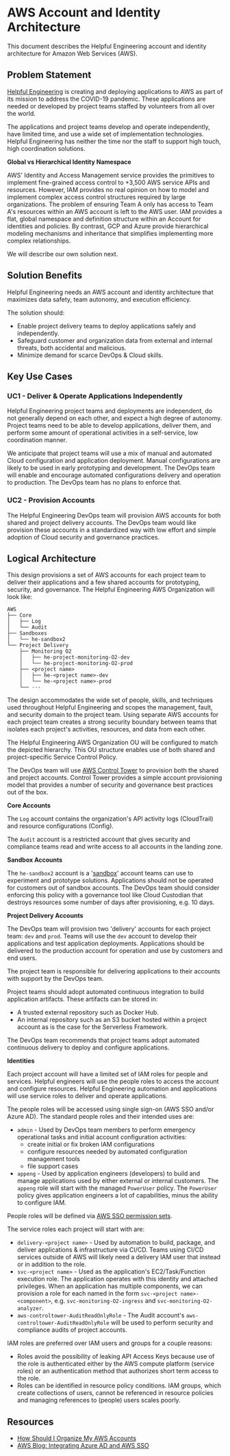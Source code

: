 # AWS Account and Identity Architecture

This document describes the Helpful Engineering account and identity architecture for Amazon Web Services (AWS).

## Problem Statement

[Helpful Engineering](https://helpfulengineering.org) is creating and deploying applications to AWS as part of 
its mission to address the COVID-19 pandemic. These applications are needed or developed by project teams 
staffed by volunteers from all over the world.

The applications and project teams develop and operate independently, have limited time, and use a wide set of 
implementation technologies. Helpful Engineering has neither the time nor the staff to support high touch, high coordination
solutions.


**Global vs Hierarchical Identity Namespace**

AWS' Identity and Access Management service provides the primitives to implement fine-grained access control to 
+3,500 AWS service APIs and resources. However, IAM provides no real opinion on how to model and implement complex
access control structures required by large organizations. The problem of ensuring Team A only has access to Team A's 
resources within an AWS account is left to the AWS user. IAM provides a flat, global namespace and definition structure
within an Account for identities and policies. By contrast, GCP and Azure provide hierarchical modeling mechanisms and
inheritance that simplifies implementing more complex relationships.

We will describe our own solution next.

## Solution Benefits

Helpful Engineering needs an AWS account and identity architecture that maximizes data safety, team autonomy, and
execution efficiency.

The solution should:

* Enable project delivery teams to deploy applications safely and independently.
* Safeguard customer and organization data from external and internal threats, both accidental and malicious.
* Minimize demand for scarce DevOps & Cloud skills.

## Key Use Cases

### UC1 - Deliver & Operate Applications Independently

Helpful Engineering project teams and deployments are independent, do not generally depend on each other, and expect a high 
degree of autonomy. Project teams need to be able to develop applications, deliver them, and perform some amount of 
operational activities in a self-service, low coordination manner.

We anticipate that project teams will use a mix of manual and automated Cloud configuration and application deployment.
Manual configurations are likely to be used in early prototyping and development. The DevOps team will enable and 
encourage automated configurations delivery and operation to production. The DevOps team has no plans to enforce that.

### UC2 - Provision Accounts

The Helpful Engineering DevOps team will provision AWS accounts for both shared and project delivery accounts. The DevOps team
would like provision these accounts in a standardized way with low effort and simple adoption of Cloud security and
governance practices.

## Logical Architecture

This design provisions a set of AWS accounts for each project team to deliver their applications and a few shared
accounts for prototyping, security, and governance. The Helpful Engineering AWS Organization will look like: 

```
AWS
├── Core
│   ├── Log
│   └── Audit
├── Sandboxes
│   └── he-sandbox2
└── Project Delivery
    ├── Monitoring O2
    │   ├── he-project-monitoring-O2-dev
    │   └── he-project-monitoring-O2-prod
    ├── <project name>
    │   ├── he-<project name>-dev
    │   └── he-<project name>-prod
    └── ···
```

The design accommodates the wide set of people, skills, and techniques used throughout Helpful Engineering and scopes the
management, fault, and security domain to the project team. Using separate AWS accounts for each project team 
creates a strong security boundary between teams that isolates each project's activities, resources, and
data from each other.

The Helpful Engineering AWS Organization OU will be configured to match the depicted hierarchy. This OU 
structure enables use of both shared and project-specific Service Control Policy.

The DevOps team will use [AWS Control Tower](https://docs.aws.amazon.com/controltower/latest/userguide/what-is-control-tower.html) 
to provision both the shared and project accounts. Control Tower provides a simple account provisioning model that
provides a number of security and governance best practices out of the box. 

**Core Accounts**

The `Log` account contains the organization's API activity logs (CloudTrail) and resource configurations (Config).

The `Audit` account is a restricted account that gives security and compliance teams read and write access to all 
accounts in the landing zone.

**Sandbox Accounts**

The `he-sandbox2` account is a '[sandbox](https://chariotsolutions.com/blog/post/building-developer-sandboxes-on-aws/)' 
account teams can use to experiment and prototype solutions. Applications should not be operated for customers out of 
sandbox accounts. The DevOps team should consider enforcing this policy with a governance tool like Cloud Custodian
that destroys resources some number of days after provisioning, e.g. 10 days.

**Project Delivery Accounts**

The DevOps team will provision two 'delivery' accounts for each project team: `dev` and `prod`. Teams will use the
`dev` account to develop their applications and test application deployments. Applications should be delivered
to the production account for operation and use by customers and end users. 

The project team is responsible for delivering applications to their accounts with support by the DevOps team.

Project teams should adopt automated continuous integration to build application artifacts. These artifacts can be 
stored in:
 
* A trusted external repository such as Docker Hub.
* An internal repository such as an S3 bucket hosted within a project account as is the case for the Serverless Framework.

The DevOps team recommends that project teams adopt automated continuous delivery to deploy and configure applications.


**Identities**

Each project account will have a limited set of IAM roles for people and services. Helpful engineers will use the
people roles to access the account and configure resources. Helpful Engineering automation and applications will use 
service roles to deliver and operate applications. 

The people roles will be accessed using single sign-on (AWS SSO and/or Azure AD). The standard people roles and 
their intended uses are:

* `admin` - Used by DevOps team members to perform emergency operational tasks and initial account configuration 
activities:
   * create initial or fix broken IAM configurations
   * configure resources needed by automated configuration management tools
   * file support cases 
* `appeng` - Used by application engineers (developers) to build and manage applications used by either external or 
internal customers. The `appeng` role will start with the managed `PowerUser` policy. The `PowerUser` policy gives
application engineers a lot of capabilities, minus the ability to configure IAM.

People roles will be defined via [AWS SSO permission sets](https://docs.aws.amazon.com/singlesignon/latest/userguide/permissionsetsconcept.html). 
 
The service roles each project will start with are:

* `delivery-<project name>` - Used by automation to build, package, and deliver applications & infrastructure via CI/CD.
Teams using CI/CD services outside of AWS will likely need a delivery IAM user that instead or in addition to the role.
* `svc-<project name>` - Used as the application's EC2/Task/Function execution role. The application operates with this
identity and attached privileges. When an application has multiple components, we can provision a role for each named
in the form `svc-<project name>-<component>`, e.g. `svc-monitoring-O2-ingress` and `svc-monitoring-O2-analyzer`.
* `aws-controltower-AuditReadOnlyRole` - The Audit account's `aws-controltower-AuditReadOnlyRole` will be used to 
perform security and compliance audits of project accounts.

IAM roles are preferred over IAM users and groups for a couple reasons:

* Roles avoid the possibility of leaking API Access Keys because use of the role is authenticated either by the AWS 
compute platform (service roles) or an authentication method that authorizes short term access to the role.
* Roles can be identified in resource policy conditions. IAM groups, which create collections of users, cannot be
referenced in resource policies and managing references to (people) users scales poorly. 

## Resources

* [How Should I Organize My AWS Accounts](https://nodramadevops.com/2019/01/how-should-i-organize-my-aws-accounts/)
* [AWS Blog: Integrating Azure AD and AWS SSO](https://aws.amazon.com/blogs/aws/the-next-evolution-in-aws-single-sign-on/)
